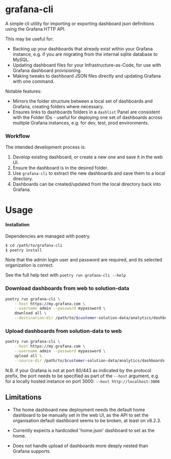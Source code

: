 # grafana-cli

A simple cli utility for importing or exporting dashboard json definitions using the Grafana HTTP API.

This may be useful for:

- Backing up your dashboards that already exist within your Grafana instance, e.g. if you are migrating from the internal sqlite database to MySQL.
- Updating dashboard files for your Infrastructure-as-Code, for use with Grafana dashboard provisioning.
- Making tweaks to dashboard JSON files directly and updating Grafana with one command.

Notable features:

- Mirrors the folder structure between a local set of dashboards and Grafana, creating folders where necessary.
- Ensures links to dashboards folders in a `dashlist` Panel are consistent with the Folder IDs - useful for deploying one set of dashboards across mulitple Grafana instances, e.g. for dev, test, prod environments.

### Workflow

The intended development process is:

1. Develop existing dashboard, or create a new one and save it in the web UI.
2. Ensure the dashboard is in the desired folder.
3. Use `grafana-cli` to extract the new dashboards and save them to a local directory.
4. Dashboards can be created/updated from the local directory back into Grafana.

# Usage

#### Installation

Dependencies are managed with poetry.

```bash
$ cd /path/to/grafana-cli
$ poetry install
```

Note that the admin login user and password are required, and its selected organization is correct.

See the full help text with `poetry run grafana-cli --help`

### Download dashboards from web to solution-data

```bash
poetry run grafana-cli \
    --host https://my.grafana.com \
    --username admin --password mypassword \
    download all \
    --destination-dir /path/to/$customer-solution-data/analytics/dashboards
```

### Upload dashboards from solution-data to web

```bash
poetry run grafana-cli \
    --host https://my.grafana.com \
    --username admin --password mypassword \
    upload all \
    --source-dir /path/to/$customer-solution-data/analytics/dashboards
```

N.B. if your Grafana is not at port 80/443 as indicated by the protocol prefix, the port needs to be specified as part of the `--host` argument, e.g. for a locally hosted instance on port 3000: `--host http://localhost:3000`

## Limitations

- The home dashboard new deployment needs the default home dashboard to be manually set in the web UI, as the API to set the organisation default dashboard seems to be broken, at least on v8.2.3.

- Currently expects a hardcoded 'home.json' dashboard to set as the home.

- Does not handle upload of dashboards more deeply nested than Grafana supports.
